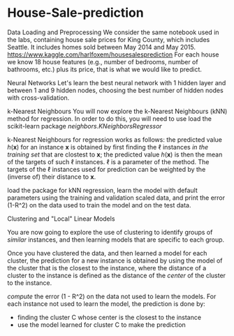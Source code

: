 # House-Sale-prediction
Data Loading and Preprocessing  We consider the same notebook used in the labs, containing house sale prices for King County, which includes Seattle. It includes homes sold between May 2014 and May 2015.  https://www.kaggle.com/harlfoxem/housesalesprediction  For each house we know 18 house features (e.g., number of bedrooms, number of bathrooms, etc.) plus its price, that is what we would like to predict.

Neural Networks
Let's learn the best neural network with 1 hidden layer and between 1 and 9 hidden nodes, choosing the best number of hidden nodes with cross-validation.

k-Nearest Neighbours
You will now explore the k-Nearest Neighbours (kNN) method for regression. In order to do this, you will need to use load the scikit-learn package *neighbors.KNeighborsRegressor* 

k-Nearest Neighbours for regression works as follows: the predicted value $h(\textbf{x})$ for an instance $\textbf{x}$ is obtained by first finding the $\ell$ instances *in the training set* that are clostest to $\textbf{x}$; the predicted value $h(\textbf{x})$ is then the mean of the targets of such $\ell$ instances. $\ell$ is a parameter of the method. The targets of the $\ell$ instances used for prediction can be weighted by the (inverse of) their distance to $\textbf{x}$.

load the package for kNN regression, learn the model with default parameters using the training and validation scaled data, and print the error (1-R^2) on the data used to train the model and on the test data.

Clustering and "Local" Linear Models
  
  You are now going to explore the use of clustering to identify groups of *similar* instances, and then learning models that are specific to each group.

Once you have clustered the data, and then learned a model for each cluster, the prediction for a new instance is obtained by using the model of the cluster that is the closest to the instance, where the distance of a cluster to the instance is defined as the distance of the *center* of the cluster to the instance.
 
*compute* the error (1 - R^2) on the data not used to learn the models.
For each instance not used to learn the model, the prediction is done by:
- finding the cluster C whose center is the closest to the instance
- use the model learned for cluster C to make the prediction
